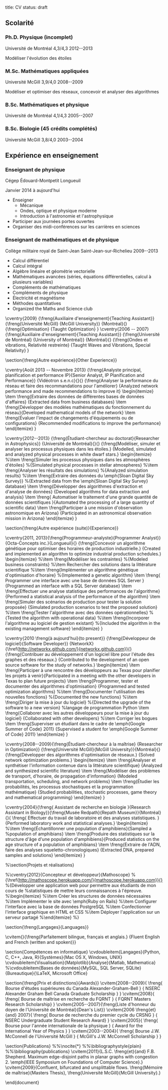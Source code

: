 title: CV
status: draft

## Scolarité

### Ph.D. Physique (incomplet)

Université de Montréal 4,3/4,3 2012--2013

Modéliser l'évolution des étoiles


### M.Sc. Mathématiques appliquées

Université McGill 3,9/4,0 2008--2009

Modéliser et optimiser des réseaux, concevoir et analyser des algorithmes

### B.Sc. Mathématiques et physique

Université de Montréal 4,1/4,3 2005--2007

### B.Sc. Biologie (45 crédits complétés)

Université McGill 3,8/4,0 2003--2004


## Expérience en enseignement

### Enseignant de physique
Cégep Édouard-Montpetit
Longueuil

Janvier 2014 à aujourd'hui

- Enseigner
    - Mécanique
    - Ondes, optique et physique moderne
    - Introduction à l'astronomie et l'astrophysique
- Participer aux journées portes ouvertes
- Organiser des midi-conférences sur les carrières en sciences

### Enseignant de mathématiques et de physique
Collège militaire royal de Saint-Jean
Saint-Jean-sur-Richelieu
2009--2013

- Calcul différentiel
- Calcul intégral
- Algèbre linéaire et géométrie vectorielle
- Mathématiques avancées (séries, équations différentielles, calcul à plusieurs
  variables)
- Compléments de mathématiques
- Compléments de physique
- Électricité et magnétisme
- Méthodes quantitatives
- Organized the Maths and Science club

\cventry{2009}
  {\freng{Auxiliaire d'enseignement}{Teaching Assistant}}
  {\freng{Université McGill}
    {McGill University}}
  {Montréal}{}
  {\freng{Optimisation}
      {Taught Optimization}
  }
\cventry{2006 -- 2007}
  {\freng{Auxiliaire d'enseignement}{Teaching Assistant}}
  {\freng{Université de Montréal}
    {University of Montréal}}
  {Montréal}{}
  {\freng{Ondes et vibrations, Relativité restreinte}
      {Taught Waves and Vibrations, Special Relativity}
  }


\section{\freng{Autre expérience}{Other Experience}}

\cventry{Août 2013 -- Novembre 2013}
  {\freng{Analyste principal, planification et performance IP}{Senior Analyst,
    IP Planification and Performance}}
  {Vidéotron s.e.n.c}{}{}
  {\freng{Analyser la performance du réseau et faire des recommandations pour
      l'améliorer}
    {Analyzed network performance and made recommendations to improve it}
  \begin{itemize}
    \item \freng{Extraire des données de différentes bases de données
        d'affaires}
        {Extracted data from business databases}
    \item \freng{Développer des modèles mathématiques du fonctionnement du
        réseau}{Developed mathematical models of the network}
      \item \freng{Évaluer l'impact de changements d'équipements ou de
          configurations}
          {Recommended modifications to improve the performance}
  \end{itemize}
}



\cventry{2012--2013}
  {\freng{Étudiant-chercheur au doctorat}{Researcher in Astrophysics}}
  {Université de Montréal}{}{}
  {\freng{Modéliser, simuler et analyser les processus physiques dans les
      étoiles.}
    {Modelled, simulated and analyzed physical processes in white dwarf stars.}
  \begin{itemize}
    %\item \freng{Simuler les processus physiques dans les atmosphères d'étoiles}
                %{Simulated physical processes in stellar atmospheres}
    %\item \freng{Analyser les résultats des simulations}
                %{Analyzed simulation results}
    %\item \freng{Extraire des données du \emph{Sloan Digital Sky Survey}}
                %{Extracted data from the \emph{Sloan Digital Sky Survey} database}
    \item \freng{Développer des algorithmes d'extraction et d'analyse de
        données}
        {Developed algorithms for data extraction and analysis}
    \item \freng{ Automatiser le traitement d'une grande quantité de données
        scientifiques }{Automated the processing of a large quantity of
        scientific data}
      \item \freng{Participer à une mission d'observation astronomique en Arizona}
          {Participated in an astronomical observation mission in Arizona}
  \end{itemize}
}

\section{\freng{Autre expérience (suite)}{Experience}}


\cventry{2011, 2013}{\freng{Programmeur-analyste}{Programmer Analyst}}
  {Octa-Concepts inc.}{Longueuil}{}
  {\freng{Concevoir un algorithme génétique pour optimiser des horaires de
    production industrielle.}
    {Created and implemented an algorithm to optimize industrial production schedules.}
  \begin{itemize}
    %\item \freng{Modéliser les contraintes}
                %{Modeled business constraints}
    %\item Rechercher des solutions dans la littérature scientifique
    %\item \freng{Implémenter un algorithme génétique d'optimisation d'horaire}
                %{Implemented a genetic algorithm}
    \item \freng{ Programmer une interface avec une base de données SQL Server }
        {Programmed an interface with a SQL Server database}
    \item \freng{Effectuer une analyse statistique des performances de
        l'algorithme}
        {Performed a statistical analysis of the performance of the algorithm}
    \item \freng{Simuler des scénarios de production pour tester la solution
                  proposée}
                {Simulated production scenarios to test the proposed solution}
    %\item \freng{Tester l'algorithme avec des données opérationnelles}
                %{Tested the algorithm with operational data}
    %\item \freng{Incorporer l'algorithme au logiciel de gestion existant}
                %{Included the algorithm in the existing management software}
  \end{itemize}
}

\cventry{2010 \freng{à aujourd'hui}{to present}}
  {\freng{Développeur de logiciel}{Software Developer}}
  {NetworkX}{\href{http://networkx.github.com/}{networkx.github.com}}{}
  {\freng{Contribuer au développement d'un logiciel libre pour l'étude
      des graphes et des réseaux.}
    {Contributed to the development of an open source software for the study of networks.}
    \begin{itemize}
      \item \freng{Participer à une rencontre des développeurs au Texas pour
          planifier les projets à venir}{Participated in a meeting with the
          other developers in Texas to plan future projects}
      \item \freng{Programmer, tester et documenter des algorithmes d'optimisation}
                  {Programmed and tested optimization algorithms}
      %\item \freng{Documenter l'utilisation des nouvelles fonctions}
                  %{Documented the new functions}
      %\item \freng{Diriger la mise à jour du logiciel}
                  %{Directed the upgrade of the software to a new version}
        %langage de programmation Python
      \item \freng{Collaborer avec les autres développeurs pour la mise à jour
        du logiciel}
                  {Collaborated with other developers}
      %\item Corriger les bogues
      \item \freng{Superviser un étudiant dans le cadre de
            \emph{Google Summer of Code} 2011}
            {Supervised a student for \emph{Google Summer of Code} 2011}
    \end{itemize}
  }


\cventry{2008--2009}{\freng{Étudiant-chercheur à la maîtrise}
  {Researcher in Optimization}}
  {\freng{Université McGill}{McGill University}}{Montréal}{}
  {\freng{Développer des algorithmes d'optimisation de réseaux.}
    {Solved network optimization problems.}
  \begin{itemize}
    \item \freng{Analyser et synthétiser l'information contenue dans la
        littérature scientifique}
                {Analyzed and synthesized scientific literature}
    \item \freng{Modéliser des problèmes de transport, d'horaire, de
        propagation d'information}
                {Modeled transportation, scheduling, and network problems}
    \item \freng{Étudier les probabilités, les processus stochastiques et la programmation mathématique}
                {Studied probabilities, stochastic processes, game theory and
                  mathematical programming}
  \end{itemize}
}


\cventry{2004}{\freng{ Assistant de recherche en biologie }{Research Assistant
  in Biology}}{\freng{Musée Redpath}{Repath Museum}}{Montréal}{}{
  \freng{ Effectuer du travail de laboratoire et des analyses statistiques. }
      {Performed laboratory work and statistical analyses.}
  \begin{itemize}
    %\item \freng{Échantillonner une population d'amphibiens}{Sampled a
        %population of amphibians}
    \item \freng{Produire des statistiques sur la structure d'âge d'une
        population d'amphibiens}{Produced statistics on the age structure of a
      population of amphibians}
    \item \freng{Extraire de l'ADN, faire des analyses squeletto-chronologiques}
        {Extracted DNA, prepared samples and solutions}
  \end{itemize}
}



%\section{Projets et réalisations}

%\cventry{2012}{Concepteur et développeur}{Mathoscope}
  %{\href{http://mathoscope.herokuapp.com/}{mathoscope.herokuapp.com}}{}
  %{Développer une application web pour permettre aux étudiants de mon cours de
   %statistiques de mettre leurs connaissances à l'épreuve.
   %\begin{itemize}
     %\item Créer les structures de données nécessaires
     %\item Implémenter le site avec \emph{Ruby on Rails}
     %\item Configurer l'interface avec la base de données PostgreSQL
     %\item Confectionner l'interface graphique en HTML et CSS
     %\item Déployer l'application sur un serveur partagé
   %\end{itemize}
  %}


\section{\freng{Langages}{Languages}}

\cvitem{}{\freng{Parfaitement bilingue, français et anglais.}
  {Fluent English and French (written and spoken)}}



\section{Compétences en informatique}
\cvdoubleitem{Langages}{Python, C, C++, Java, R}{Systèmes}{Mac OS X, Windows, UNIX}
\cvdoubleitem{Visualisation}{Matplotlib}{Analyse}{Matlab, Mathematica}
%\cvdoubleitem{Bases de données}{MySQL, SQL Server, SQLite}{Bureautique}{\LaTeX, Microsoft Office}



\section{\freng{Prix et distinctions}{Awards}}
\cvitem{2008--2009}{
  \freng{ Bourse d'études supérieures du Canada Alexander-Graham-Bell }
        { NSERC Alexander Graham Bell Canada Graduate Scholarship }
}
\cvitem{2008}{
  \freng{ Bourse de maîtrise en recherche du FQRNT }
        { FQRNT Masters Research Scholarship}
}
\cvitem{2005--2007}{\freng{Liste d'honneur du doyen de l'Université de
    Montréal}{Dean's List}}
\cvitem{2006 \freng{et}{and} 2007}{
  \freng{ Bourse de recherche du premier cycle du CRSNG }
        { NSERC Undergraduate Student Research Award}
}
\cvitem{2005}{
  \freng{ Bourse pour l'année internationale de la physique }
        { Award for the International Year of Physics }
}
\cvitem{2003--2004}{
  \freng{ Bourse J.W. McConnell de l'Université McGill }
        { McGill's J.W. McConnell Scholarship }
}


\section{Publications}
%%\nocite{*}
%%\bibliographystyle{plain}
%%\bibliography{publications}
\cvitem{2011}{L.S.C. \freng{et}{and} F.B. Shepherd.
  Maximum edge-disjoint paths in planar graphs with congestion 2.
  \emph{IEEE Symposium on Foundations of Computer Science}.}
\cvitem{2009}{Confluent, bifurcated and unsplittable flows.
  \freng{Mémoire de maîtrise}{Masters Thesis}, \freng{Université McGill}{McGill
    University}.}



\end{document}
